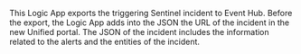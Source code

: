 This Logic App exports the triggering Sentinel incident to Event Hub. Before the export, the Logic App adds into the JSON the URL of the incident in the new Unified portal. The JSON of the incident includes the information related to the alerts and the entities of the incident.

